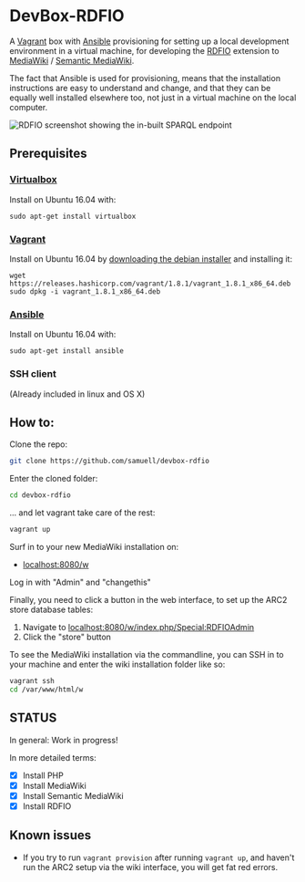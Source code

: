 # DevBox-RDFIO

A [Vagrant](https://www.vagrantup.com/) box with
[Ansible](https://www.ansible.com/) provisioning for setting up a local
development environment in a virtual machine, for developing the
[RDFIO](https://github.com/rdfio/RDFIO) extension to
[MediaWiki](https://www.mediawiki.org) / [Semantic MediaWiki](https://www.semantic-mediawiki.org).

The fact that Ansible is used for provisioning, means that the installation
instructions are easy to understand and change, and that they can be equally
well installed elsewhere too, not just in a virtual machine on the local
computer.

![RDFIO screenshot showing the in-built SPARQL endpoint](http://i.imgur.com/PMMIHZ4.png)

## Prerequisites

### [Virtualbox](https://www.virtualbox.org/)

Install on Ubuntu 16.04 with:

```
sudo apt-get install virtualbox
```

### [Vagrant](https://www.vagrantup.com/)

Install on Ubuntu 16.04 by [downloading the debian installer](https://www.vagrantup.com/downloads.html) and installing it:

```
wget https://releases.hashicorp.com/vagrant/1.8.1/vagrant_1.8.1_x86_64.deb
sudo dpkg -i vagrant_1.8.1_x86_64.deb
```

### [Ansible](https://www.ansible.com/)

Install on Ubuntu 16.04 with:

```
sudo apt-get install ansible
```

### SSH client

(Already included in linux and OS X)

## How to:

Clone the repo:

```bash
git clone https://github.com/samuell/devbox-rdfio
```
Enter the cloned folder:

```bash
cd devbox-rdfio
```

... and let vagrant take care of the rest:

```bash
vagrant up
```

Surf in to your new MediaWiki installation on:

* [localhost:8080/w](http://localhost:8080/w)


Log in with "Admin" and "changethis"

Finally, you need to click a button in the web interface, to set up the ARC2 store database tables:

1. Navigate to [localhost:8080/w/index.php/Special:RDFIOAdmin](http://localhost:8080/w/index.php/Special:RDFIOAdmin)
2. Click the "store" button


To see the MediaWiki installation via the commandline, you can SSH in to your machine and enter the wiki installation folder like so:

```bash
vagrant ssh
cd /var/www/html/w
```

## STATUS

In general: Work in progress!

In more detailed terms:

- [x] Install PHP
- [x] Install MediaWiki
- [x] Install Semantic MediaWiki
- [x] Install RDFIO

## Known issues

- If you try to run `vagrant provision` after running `vagrant up`, and haven't
  run the ARC2 setup via the wiki interface, you will get fat red errors.
